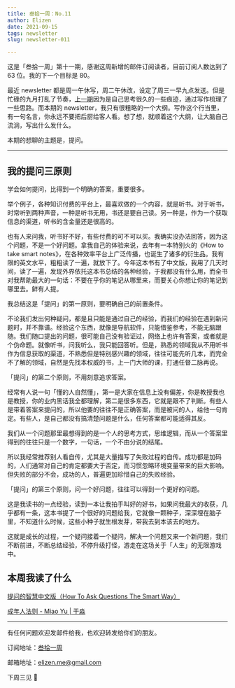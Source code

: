 ```yaml
---
title: 叁拾一周：No.11
author: Elizen
date: 2021-09-15
tags: newsletter
slug: newsletter-011

---
```

这是「叁拾一周」第十一期，感谢这周新增的邮件订阅读者，目前订阅人数达到了 63 位。我的下一个目标是 80。

最近 newsletter 都是周一午休写，周二午休改，设定了周三一早九点发送。但是忙碌的九月打乱了节奏，[上一期](https://elizen.me/newsletter/2021/09/newsletter-010/)因为是自己思考很久的一些痕迹，通过写作梳理了一些思路。而本期的 newsletter，我只有很粗略的一个大纲。写作这个行当里，有一句名言，你永远不要把后厨给客人看。想了想，就顺着这个大纲，让大脑自己流淌，写出什么发什么。

本期的想聊的主题是，提问。

----

## 我的提问三原则

学会如何提问，比得到一个明确的答案，重要很多。

举个例子，各种知识付费的平台上，最喜欢做的一个内容，就是听书。对于听书，时常听到两种声音，一种是听书无用，书还是要自己读。另一种是，作为一个获取信息的渠道，听书的含金量还是很高的。

也有人来问我，听书好不好，有些付费的可不可以买。我确实没办法回答，因为这个问题，不是一个好问题。拿我自己的体验来说，去年有一本特别火的《How to take smart notes》，在各种效率平台上广泛传播，也诞生了诸多的衍生品。我有限的英文水平，粗粗读了一遍，就放下了。今年这本书有了中文版，我用了几天时间，读了一遍，发现外界依托这本书总结的各种经验，于我都没有什么用，而全书对我帮助最大的一句话：不要在乎你的笔记从哪里来，而要关心你想让你的笔记到哪里去。鲜有人提。

我总结这是「提问」的第一原则，要明确自己的前置条件。

不论我们发出何种疑问，都是且只能是通过自己的经验，而我们的经验在遇到新问题时，并不靠谱。经验这个东西，就像是导航软件，只能借鉴参考，不能无脑跟随。我们随口提出的问题，很可能自己没有验证过，网络上也许有答案，或者就是个伪命题。就像听书，问我听么，我只能回答听。但是，熟悉的领域我从不用听书作为信息获取的渠道，不熟悉但是特别感兴趣的领域，往往可能先听几本，而完全不了解的领域，自然是先找本权威的书，上一门大师的课，打通任督二脉再说。

「提问」的第二个原则，不用刻意追求答案。

经常有人说一句「懂的人自然懂」，第一是大家在信息上没有偏差，你是教授我也是教授，你的业内黑话我全都理解，第二是很多东西，它就是跟不了判断。有些人是带着答案来提问的，所以他要的往往不是正确答案，而是被问的人，给他一句肯定。有些人，是自己都没有搞清楚问题是什么，任何答案都可能适得其反。

我们从一个问题那里最想得到的是一个人的思考方式，思维逻辑，而从一个答案里得到的往往只是一个数字，一句话，一个不由分说的结尾。

所以我经常推荐别人看自传，尤其是大量描写了失败过程的自传。成功都是加码的，人们通常对自己的肯定都要大于否定，而习惯忽略环境变量带来的巨大影响。但失败的部分不会，成功的人，普遍更加珍惜自己的失败经验。

「提问」的第三个原则，问一个好问题，往往可以得到一个更好的问题。

这是我读书的一点经验，读到一本让我拍手叫好的好书，如果问我最大的收获，几乎都有一条，这本书提了一个很好的问题给我，它就像一颗种子，深深埋在脑子里，不知道什么时候，这些小种子就生根发芽，带我去到本该去的地方。

这就是成长的过程，一个疑问接着一个疑问，解决一个问题又来一个新问题，我们不断前进，不断总结经验，不停升级打怪，游走在这场关于「人生」的无限游戏中。

## 本周我读了什么

[提问的智慧中文版（How To Ask Questions The Smart Way）](https://github.com/ryanhanwu/How-To-Ask-Questions-The-Smart-Way/blob/main/README-zh_CN.md)

[成年人法则 - Miao Yu | 于淼](https://yufree.cn/cn/2021/09/04/adult-code/)

----

有任何问题欢迎发邮件给我，也欢迎转发给你们的朋友。

订阅地址：[叁拾一周](https://www.getrevue.co/profile/Elizen)

邮箱地址：[elizen.me@gmail.com](mailto:elizen.me@gmail.com)

下周三见 👋

